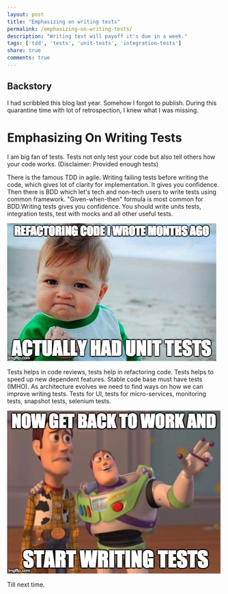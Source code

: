 ```yaml
---
layout: post
title: "Emphasizing on writing tests"
permalink: /emphasizing-on-writing-tests/
description: "Writing test will payoff it's due in a week."
tags: ['tdd', 'tests', 'unit-tests', 'integration-tests']
share: true
comments: true
---
```



## Backstory
I had scribbled this blog last year. Somehow I forgot to publish. During this quarantine time with lot of retrospection, I knew what I was missing.

# Emphasizing On Writing Tests

I am big fan of tests. Tests not only test your code but also tell others how your code works. (Disclaimer: Provided enough tests)

There is the famous TDD in agile. Writing failing tests before writing the code, which gives lot of clarity for implementation. It gives you confidence. Then there is BDD which let's tech and non-tech users to write tests using common framework. "Given-when-then" formula is most common for BDD.Writing tests gives you confidence. You should write units tests, integration tests, test with mocks and all other useful tests.

![Win situtation](/images/had-unit-tests.jpg)

Tests helps in code reviews, tests help in refactoring code. Tests helps to speed up new dependent features. Stable code base must have tests (IMHO). As architecture evolves we need to find ways on how we can improve writing tests. Tests for UI, tests for micro-services, monitoring tests, snapshot tests, selenium tests.

![back to tests](/images/back-to-tests.jpg)

Till next time.